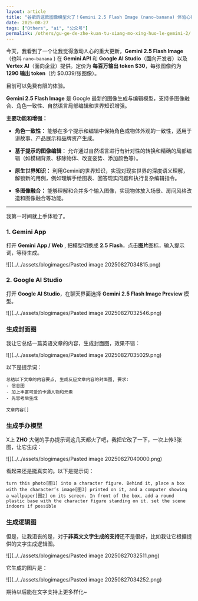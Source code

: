 ```yaml
---
layout: article
title: "谷歌的这款图像模型火了！Gemini 2.5 Flash Image (nano-banana) 体验心得分享"
date: 2025-08-27
tags: ["Others", "ai", "公众号"]
permalink: /others/gu-ge-de-zhe-kuan-tu-xiang-mo-xing-huo-le-gemini-2/
---
```


今天，我看到了一个让我觉得激动人心的重大更新，**Gemini 2.5 Flash Image** （也叫 `nano-banana` ) 在 **Gemini API** 和 **Google AI Studio**（面向开发者）以及 **Vertex AI**（面向企业）提供。定价为 **每百万输出 token $30**，每张图像约为 **1290 输出 token**（约 $0.039/张图像）。

目前可以免费有限的体验。

**Gemini 2.5 Flash Image** 是 Google 最新的图像生成与编辑模型，支持多图像融合、角色一致性、自然语言局部编辑和世界知识增强。
    
**主要功能和增强：**
    
- **角色一致性：** 能够在多个提示和编辑中保持角色或物体外观的一致性，适用于讲故事、产品展示和品牌资产生成。
	
- **基于提示的图像编辑：** 允许通过自然语言进行有针对性的转换和精确的局部编辑（如模糊背景、移除物体、改变姿势、添加颜色等）。
	
- **原生世界知识：** 利用Gemini的世界知识，实现对现实世界的深度语义理解，解锁新的用例，例如理解手绘图表、回答现实问题和执行复杂编辑指令。
	
- **多图像融合：** 能够理解和合并多个输入图像，实现物体放入场景、房间风格改造和图像融合等功能。

---

我第一时间就上手体验了。

### 1. Gemini App

打开 **Gemini App / Web** , 把模型切换成 **2.5 Flash**，点击**图片**图标，输入提示词，等待生成。

![](../../assets/blogimages/Pasted image 20250827034815.png)

### 2. Google AI Studio

打开 **Google AI Studio**，在聊天界面选择 **Gemini 2.5 Flash Image Preview** 模型。

![](../../assets/blogimages/Pasted image 20250827032546.png)

### 生成封面图

我让它总结一篇英语文章的内容，生成封面图，效果不错：

![](../../assets/blogimages/Pasted image 20250827035029.png)

以下是提示词：

```
总结以下文章的内容要点, 生成反应文章内容的封面图, 要求:
- 信息图 
- 加上丰富可爱的卡通人物和元素
- 先思考后生成
    
文章内容[]
```

### 生成手办模型

X上 **ZHO** 大佬的手办提示词这几天都火了吧，我把它改了一下，一次上传3张图，让它生成：

![](../../assets/blogimages/Pasted image 20250827040000.png)

看起来还是挺真实的。以下是提示词：

```
turn this photo[图1] into a character figure. Behind it, place a box with the character’s image[图3] printed on it, and a computer showing a wallpaper[图2] on its screen. In front of the box, add a round plastic base with the character figure standing on it. set the scene indoors if possible
```

### 生成逻辑图

但是，让我沮丧的是，对于**非英文文字生成的支持**还不是很好，比如我让它根据提供的文字生成逻辑图。

![](../../assets/blogimages/Pasted image 20250827032511.png)

它生成的图片是：

![](../../assets/blogimages/Pasted image 20250827034252.png)

期待以后能在文字支持上更多样化~